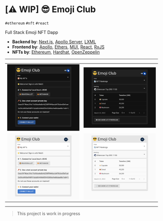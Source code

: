 # **[⚠️  WIP]** 😎 Emoji Club

`#ethereum` `#nft` `#react`

Full Stack Emoji NFT Dapp

- **Backend by**: [Next.js][next], [Apollo Server][apollo-server], [LXML][lxml]
- **Frontend by**: [Apollo][apollo], [Ethers][ethers], [MUI][mui], [React][react], [RxJS][rxjs]
- **NFTs by**: [Ethereum][ethereum], [Hardhat][hardhat], [OpenZeppelin][openzeppelin]

---

<table>
  <tr>
    <td>
      <img
        alt="elevators screenshot"
        src="./assets/my-nfts-dark.png"
      />
    </td>
    <td>
      <img
        alt="elevator movement screenshot"
        src="./assets/nft-rankings-dark.png"
      />
    </td>
  </tr>
  <tr>
    <td>
      <img
        alt="elevators screenshot"
        src="./assets/my-nfts-light.png"
      />
    </td>
    <td>
      <img
        alt="elevator movement screenshot"
        src="./assets/nft-rankings-light.png"
      />
    </td>
  </tr>
</table>

---

> This project is work in progress

[apollo]: https://github.com/apollographql/apollo-client
[apollo-server]: https://github.com/apollographql/apollo-server
[ethereum]: https://github.com/ethereum
[ethers]: https://github.com/ethers-io/ethers.js/
[hardhat]: https://github.com/NomicFoundation/hardhat
[lxml]: https://github.com/lxml/lxml
[mui]: https://github.com/mui
[next]: https://github.com/vercel/next.js
[openzeppelin]: https://github.com/OpenZeppelin/openzeppelin-contracts
[react]: https://github.com/facebook/react
[rxjs]: https://github.com/ReactiveX/rxjs
